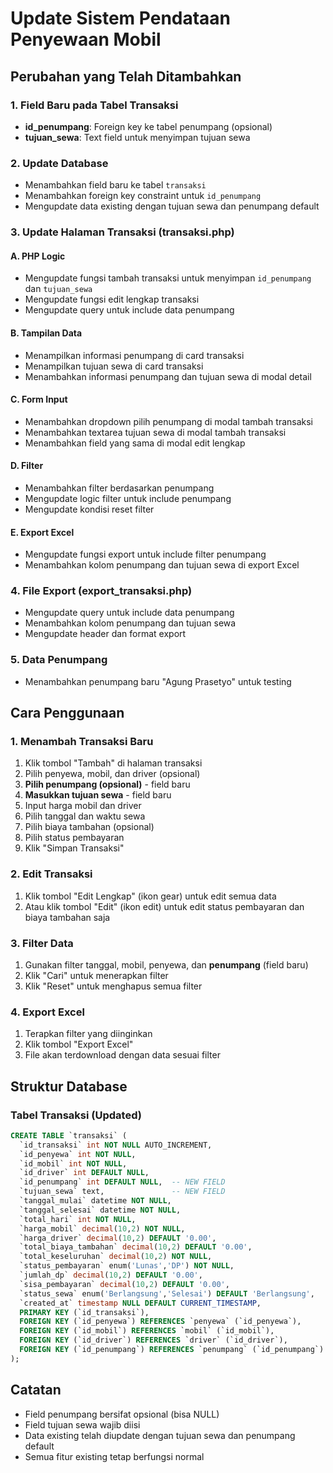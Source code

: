 # Update Sistem Pendataan Penyewaan Mobil

## Perubahan yang Telah Ditambahkan

### 1. Field Baru pada Tabel Transaksi

- **id_penumpang**: Foreign key ke tabel penumpang (opsional)
- **tujuan_sewa**: Text field untuk menyimpan tujuan sewa

### 2. Update Database

- Menambahkan field baru ke tabel `transaksi`
- Menambahkan foreign key constraint untuk `id_penumpang`
- Mengupdate data existing dengan tujuan sewa dan penumpang default

### 3. Update Halaman Transaksi (transaksi.php)

#### A. PHP Logic

- Mengupdate fungsi tambah transaksi untuk menyimpan `id_penumpang` dan `tujuan_sewa`
- Mengupdate fungsi edit lengkap transaksi
- Mengupdate query untuk include data penumpang

#### B. Tampilan Data

- Menampilkan informasi penumpang di card transaksi
- Menampilkan tujuan sewa di card transaksi
- Menambahkan informasi penumpang dan tujuan sewa di modal detail

#### C. Form Input

- Menambahkan dropdown pilih penumpang di modal tambah transaksi
- Menambahkan textarea tujuan sewa di modal tambah transaksi
- Menambahkan field yang sama di modal edit lengkap

#### D. Filter

- Menambahkan filter berdasarkan penumpang
- Mengupdate logic filter untuk include penumpang
- Mengupdate kondisi reset filter

#### E. Export Excel

- Mengupdate fungsi export untuk include filter penumpang
- Menambahkan kolom penumpang dan tujuan sewa di export Excel

### 4. File Export (export_transaksi.php)

- Mengupdate query untuk include data penumpang
- Menambahkan kolom penumpang dan tujuan sewa
- Mengupdate header dan format export

### 5. Data Penumpang

- Menambahkan penumpang baru "Agung Prasetyo" untuk testing

## Cara Penggunaan

### 1. Menambah Transaksi Baru

1. Klik tombol "Tambah" di halaman transaksi
2. Pilih penyewa, mobil, dan driver (opsional)
3. **Pilih penumpang (opsional)** - field baru
4. **Masukkan tujuan sewa** - field baru
5. Input harga mobil dan driver
6. Pilih tanggal dan waktu sewa
7. Pilih biaya tambahan (opsional)
8. Pilih status pembayaran
9. Klik "Simpan Transaksi"

### 2. Edit Transaksi

1. Klik tombol "Edit Lengkap" (ikon gear) untuk edit semua data
2. Atau klik tombol "Edit" (ikon edit) untuk edit status pembayaran dan biaya tambahan saja

### 3. Filter Data

1. Gunakan filter tanggal, mobil, penyewa, dan **penumpang** (field baru)
2. Klik "Cari" untuk menerapkan filter
3. Klik "Reset" untuk menghapus semua filter

### 4. Export Excel

1. Terapkan filter yang diinginkan
2. Klik tombol "Export Excel"
3. File akan terdownload dengan data sesuai filter

## Struktur Database

### Tabel Transaksi (Updated)

```sql
CREATE TABLE `transaksi` (
  `id_transaksi` int NOT NULL AUTO_INCREMENT,
  `id_penyewa` int NOT NULL,
  `id_mobil` int NOT NULL,
  `id_driver` int DEFAULT NULL,
  `id_penumpang` int DEFAULT NULL,  -- NEW FIELD
  `tujuan_sewa` text,               -- NEW FIELD
  `tanggal_mulai` datetime NOT NULL,
  `tanggal_selesai` datetime NOT NULL,
  `total_hari` int NOT NULL,
  `harga_mobil` decimal(10,2) NOT NULL,
  `harga_driver` decimal(10,2) DEFAULT '0.00',
  `total_biaya_tambahan` decimal(10,2) DEFAULT '0.00',
  `total_keseluruhan` decimal(10,2) NOT NULL,
  `status_pembayaran` enum('Lunas','DP') NOT NULL,
  `jumlah_dp` decimal(10,2) DEFAULT '0.00',
  `sisa_pembayaran` decimal(10,2) DEFAULT '0.00',
  `status_sewa` enum('Berlangsung','Selesai') DEFAULT 'Berlangsung',
  `created_at` timestamp NULL DEFAULT CURRENT_TIMESTAMP,
  PRIMARY KEY (`id_transaksi`),
  FOREIGN KEY (`id_penyewa`) REFERENCES `penyewa` (`id_penyewa`),
  FOREIGN KEY (`id_mobil`) REFERENCES `mobil` (`id_mobil`),
  FOREIGN KEY (`id_driver`) REFERENCES `driver` (`id_driver`),
  FOREIGN KEY (`id_penumpang`) REFERENCES `penumpang` (`id_penumpang`)  -- NEW CONSTRAINT
);
```

## Catatan

- Field penumpang bersifat opsional (bisa NULL)
- Field tujuan sewa wajib diisi
- Data existing telah diupdate dengan tujuan sewa dan penumpang default
- Semua fitur existing tetap berfungsi normal
